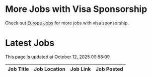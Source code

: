# More Jobs with Visa Sponsorship

Check out [Europe Jobs](https://github.com/sureshparimi/europejobs#latest-jobs) for more jobs with visa sponsorship.

# Latest Jobs

This page is updated at October 12, 2025 09:58:09

| Job Title | Job Location | Job Link | Job Posted |
| --- | --- | --- | --- |
